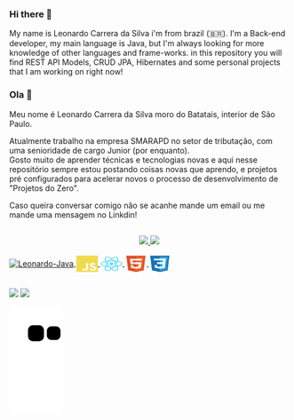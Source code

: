 
### Hi there 🖖

My name is Leonardo Carrera da Silva i'm from brazil (🇧🇷).
I'm a Back-end developer, my main language is Java, but I'm always looking for more knowledge of other languages and frame-works.
in this repository you will find REST API Models, CRUD JPA, Hibernates and some personal projects that I am working on right now!

### Ola 🖖
Meu nome é Leonardo Carrera da Silva moro do Batatais, interior de  São Paulo.

Atualmente trabalho na empresa SMARAPD no setor de tributação, com uma senioridade de cargo Junior (por enquanto).<br>
Gosto muito de aprender técnicas e tecnologias novas e aqui nesse repositório sempre estou postando coisas novas que aprendo, e projetos pré configurados para acelerar novos o processo de desenvolvimento de "Projetos do Zero".

Caso queira conversar comigo não se acanhe mande um email ou me mande uma mensagem no Linkdin!

##

<div align="center">
  <a href="https://github.com/LeonardoCarreraSilva">
  <img height="180em" src="https://github-readme-stats.vercel.app/api?username=LeonardoCarreraSilva&show_icons=true&theme=dracula&include_all_commits=true&count_private=true"/>
  <img height="180em" src="https://github-readme-stats.vercel.app/api/top-langs/?username=LeonardoCarreraSilva&layout=compact&langs_count=7&theme=dracula"/>
</div>
    
<div style="display: inline_block"><br>
  <img align="center" alt="Leonardo-Java" height="30" width="40" src="https://cdn.jsdelivr.net/gh/devicons/devicon/icons/java/java-original.svg">
  <img align="center" alt="Leonardo-Js" height="30" width="40" src="https://raw.githubusercontent.com/devicons/devicon/master/icons/javascript/javascript-plain.svg">
  <img align="center" alt="Leonardo-React" height="30" width="40" src="https://raw.githubusercontent.com/devicons/devicon/master/icons/react/react-original.svg">
  <img align="center" alt="Leonardo-HTML" height="30" width="40" src="https://raw.githubusercontent.com/devicons/devicon/master/icons/html5/html5-original.svg">
  <img align="center" alt="Leonardo-CSS" height="30" width="40" src="https://raw.githubusercontent.com/devicons/devicon/master/icons/css3/css3-original.svg">
</div>
  
  ##
  <div> 
  <a href = "mailto:leonardocarrerasilva.ads@hotmail.com"><img src="https://img.shields.io/badge/Microsoft_Outlook-0078D4?style=for-the-badge&logo=microsoft-outlook&logoColor=white" target="_blank"></a>
  <a href="https://www.linkedin.com/in/rafaella-ballerini-45875016a" target="_blank"><img src="https://img.shields.io/badge/-LinkedIn-%230077B5?style=for-the-badge&logo=linkedin&logoColor=white" target="_blank"></a> 
 
  ![Snake animation](https://github.com/LeonardoCarreraSilva/LeonardoCarreraSilva/blob/output/github-contribution-grid-snake.svg)
 
</div>
